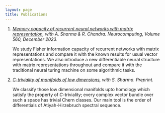 ```yaml
---
layout: page
title: Publications
---
```


 1. *[Memory capacity of recurrent neural networks with matrix representation](https://www.sciencedirect.com/science/article/pii/S0925231223009475), with A. Sharma & R. Chandra. Neurocomputing, Volume 560, December 2023*. 
 
    We study Fisher information capacity of recurrent networks with matrix representations and compare it with the known results for usual vector representations. We also introduce a new differentiable neural structure with matrix representations throughout and compare it with the traditional neural turing machine on some algorithmic tasks.

 2. *[C-triviality of manifolds of low dimensions](https://arxiv.org/abs/2411.05558v1), with S. Sharma. Preprint.*

    We classify those low dimensional manifolds upto homology which satisfy the property of $C$-triviality; every complex vector bundle over such a space has trivial Chern classes. Our main tool is the order of differentials of Atiyah-Hirzebruch spectral sequence.
